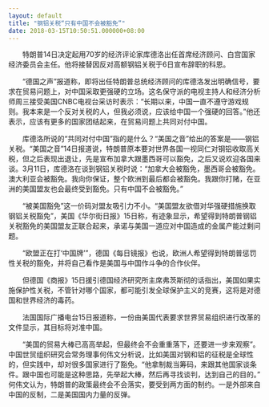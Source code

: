 ```yaml
---
layout: default
title: "钢铝关税“只有中国不会被豁免”"
date: 2018-03-15T10:50:51.000000+08:00
---
```


　　特朗普14日决定起用70岁的经济评论家库德洛出任首席经济顾问、白宫国家经济委员会主任。他将接替因反对高额钢铝关税于6日宣布辞职的科恩。

　　“德国之声”报道称，即将出任特朗普总统经济顾问的库德洛发出明确信号，要求在贸易问题上，对中国采取更强硬的立场。这名保守派的电视主持人和经济分析师周三接受美国CNBC电视台采访时表示：“长期以来，中国一直不遵守游戏规则。我本来是一个反对关税的人，但我必须说，应该给中国一个强硬的回答。”他还表示，应该有更多的国家团结起来，在贸易问题上共同对付中国。

　　库德洛所说的“共同对付中国”指的是什么？“美国之音”给出的答案是——钢铝关税。“美国之音”14日报道说，特朗普原本要对世界各国一视同仁对钢铝收取高关税，但之后表现出退让，先是宣布加拿大跟墨西哥可以豁免，之后又说欢迎各国来谈。3月11日，库德洛在谈到钢铝关税时说：“加拿大会被豁免，墨西哥会被豁免。澳大利亚会被豁免。我向你保证，整个欧洲到最后都会被豁免。我跟你打赌，在亚洲的美国盟友也会最终受到豁免。只有中国不会被豁免。”

　　“被美国豁免”这一价码对盟友吸引力不小。“美国盟友欲借对华强硬措施换取钢铝关税豁免”，美国《华尔街日报》15日称，有迹象显示，希望得到特朗普钢铝关税豁免的美国盟友正联合起来，承诺与美国一道应对中国造成的金属产能过剩问题。

　　“欧盟正在打‘中国牌’”，德国《每日镜报》也说，欧洲人希望得到特朗普惩罚性关税的豁免，并将自己看作是美国与中国作斗争的合作伙伴。

　　但德国《商报》15日援引德国经济研究所主席弗茨斯彻的话指出，美国如果实施保护性关税，不管针对哪个国家，都可能引发全球保护主义的竞赛，这将是对德国和世界经济的毒药。

　　法国国际广播电台15日报道称，一份由美国代表要求世界贸易组织进行改革的文件显示，其目标将对准中国。

　　“美国的贸易大棒已高高举起，但最终会不会重重落下，还要进一步来观察”。中国世贸组织研究会常务理事何伟文分析说，比如美国对钢和铝的征税是全球性的，但实践中，却对很多国家进行了豁免。“他拿制裁当筹码，来跟其他国家谈条件。跟中国也可能是这种思路，先举起大棒，然后再寻找谈判，达到自己的目的。” 何伟文认为，特朗普的政策最终会不会落实，要受到两方面的制约。一是外部来自中国的反制，二是美国国内力量的反弹。

